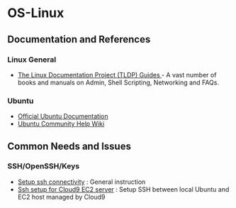 # OS-Linux
## Documentation and References
### Linux General
* [The Linux Documentation Project (TLDP) Guides ](https://tldp.org/guides.html) - A vast number of books and manuals on Admin, Shell Scripting, Networking and FAQs.

### Ubuntu
* [Official Ubuntu Documentation](https://help.ubuntu.com/)
* [Ubuntu Community Help Wiki](https://help.ubuntu.com/community/CommunityHelpWiki)

## Common Needs and Issues
### SSH/OpenSSH/Keys
* [Setup ssh connectivity](https://help.ubuntu.com/community/SSH/OpenSSH/Keys) : General instruction
* [Ssh setup for Cloud9 EC2 server](https://docs.aws.amazon.com/cloud9/latest/user-guide/create-environment.html) : Setup SSH between local Ubuntu and EC2 host managed by Cloud9
